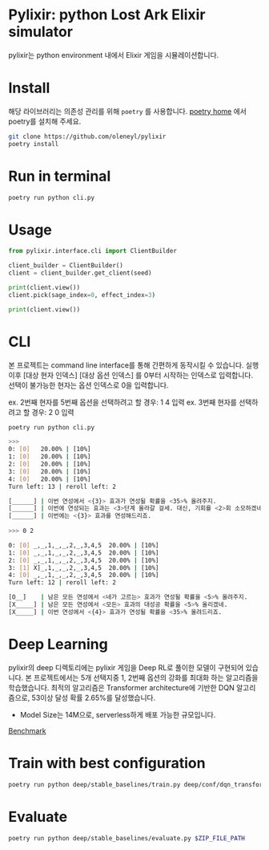 Pylixir: python Lost Ark Elixir simulator
============


pylixir는 python environment 내에서 Elixir 게임을 시뮬레이션합니다.

Install
=========

해당 라이브러리는 의존성 관리를 위해 `poetry` 를 사용합니다. 
[poetry home](https://python-poetry.org/docs/) 에서 poetry를 설치해 주세요.

```bash
git clone https://github.com/oleneyl/pylixir
poetry install
```

Run in terminal
==========
```bash
poetry run python cli.py
```

Usage
=======

```python
from pylixir.interface.cli import ClientBuilder

client_builder = ClientBuilder()
client = client_builder.get_client(seed)

print(client.view())
client.pick(sage_index=0, effect_index=3)

print(client.view())
```

CLI
=====
본 프로젝트는 command line interface를 통해 간편하게 동작시킬 수 있습니다.
실행 이후 [대상 현자 인덱스] [대상 옵션 인덱스] 를 0부터 시작하는 인덱스로 입력합니다.
선택이 불가능한 현자는 옵션 인덱스로 0을 입력합니다.

ex. 2번째 현자를 5번째 옵션을 선택하려고 할 경우: 1 4 입력
ex. 3번째 현자를 선택하려고 할 경우: 2 0 입력


```sh
poetry run python cli.py

>>>
0: [0]   20.00% | [10%]
1: [0]   20.00% | [10%]
2: [0]   20.00% | [10%]
3: [0]   20.00% | [10%]
4: [0]   20.00% | [10%]
Turn left: 13 | reroll left: 2

[______] | 이번 연성에서 <{3}> 효과가 연성될 확률을 <35>% 올려주지.
[______] | 이번에 연성되는 효과는 <3>단계 올라갈 걸세. 대신, 기회를 <2>회 소모하겠네.
[______] | 이번에는 <{3}> 효과를 연성해드리죠.
    
>>> 0 2

0: [0] _,_,1,_,_,2,_,3,4,5  20.00% | [10%]
1: [0] _,_,1,_,_,2,_,3,4,5  20.00% | [10%]
2: [0] _,_,1,_,_,2,_,3,4,5  20.00% | [10%]
3: [1] X]_,1,_,_,2,_,3,4,5  20.00% | [10%]
4: [0] _,_,1,_,_,2,_,3,4,5  20.00% | [10%]
Turn left: 12 | reroll left: 2

[O__]    | 남은 모든 연성에서 <네가 고르는> 효과가 연성될 확률을 <5>% 올려주지.
[X_____] | 남은 모든 연성에서 <모든> 효과의 대성공 확률을 <5>% 올리겠네.
[X_____] | 이번 연성에서 <{4}> 효과가 연성될 확률을 <35>% 올려드리죠.
```

Deep Learning
==============

pylixir의 deep 디렉토리에는 pylixir 게임을 Deep RL로 풀이한 모델이 구현되어 있습니다.
본 프로젝트에서는 5개 선택지중 1, 2번째 옵션의 강화를 최대화 하는 알고리즘을 학습했습니다.
최적의 알고리즘은 Transformer architecture에 기반한 DQN 알고리즘으로, 53이상 달성 확률 2.65%를 달성했습니다.

- Model Size는 14M으로, serverless하게 배포 가능한 규모입니다.

[Benchmark](benchmark.md)

Train with best configuration
===========

```sh
poetry run python deep/stable_baselines/train.py deep/conf/dqn_transformer.yaml
```

Evaluate
===========
```sh
poetry run python deep/stable_baselines/evaluate.py $ZIP_FILE_PATH
```


